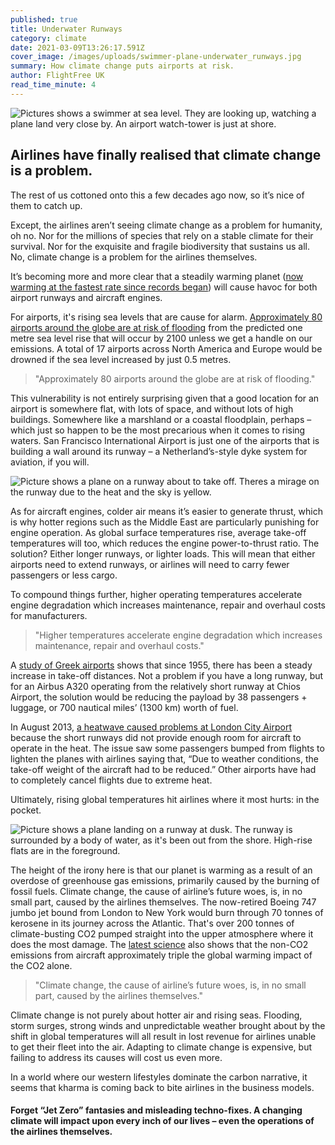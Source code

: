 ```yaml
---
published: true
title: Underwater Runways
category: climate
date: 2021-03-09T13:26:17.591Z
cover_image: /images/uploads/swimmer-plane-underwater_runways.jpg
summary: How climate change puts airports at risk.
author: FlightFree UK
read_time_minute: 4
---
```

![Pictures shows a swimmer at sea level. They are looking up, watching a plane land very close by. An airport watch-tower is just at shore. ](/images/uploads/wideswimmer-plane-underwater_runways.jpg)

## Airlines have finally realised that climate change is a problem.

The rest of us cottoned onto this a few decades ago now, so it’s nice of them to catch up. 

Except, the airlines aren’t seeing climate change as a problem for humanity, oh no. Nor for the millions of species that rely on a stable climate for their survival. Nor for the exquisite and fragile biodiversity that sustains us all. No, climate change is a problem for the airlines themselves.

It’s becoming more and more clear that a steadily warming planet ([now warming at the fastest rate since records began](https://public.wmo.int/en/media/press-release/2020-was-one-of-three-warmest-years-record)) will cause havoc for both airport runways and aircraft engines. 

For airports, it's rising sea levels that are cause for alarm. [Approximately 80 airports around the globe are at risk of flooding](https://blog.resourcewatch.org/2020/02/05/runways-underwater-maps-show-where-rising-seas-threaten-80-airports-around-the-world/) from the predicted one metre sea level rise that will occur by 2100 unless we get a handle on our emissions. A total of 17 airports across North America and Europe would be drowned if the sea level increased by just 0.5 metres. 

>  "Approximately 80 airports around the globe are at risk of flooding."

This vulnerability is not entirely surprising given that a good location for an airport is somewhere flat, with lots of space, and without lots of high buildings. Somewhere like a marshland or a coastal floodplain, perhaps – which just so happen to be the most precarious when it comes to rising waters. San Francisco International Airport is just one of the airports that is building a wall around its runway – a Netherland’s-style dyke system for aviation, if you will.

![Picture shows a plane on a runway about to take off. Theres a mirage on the runway due to the heat and the sky is yellow. ](/images/uploads/1-resourcewatch.org-planeonrunway-virgin-2721333_1920-1.jpg "Source: ResourceWatch.org")

As for aircraft engines, colder air means it’s easier to generate thrust, which is why hotter regions such as the Middle East are particularly punishing for engine operation. As global surface temperatures rise, average take-off temperatures will too, which reduces the engine power-to-thrust ratio. The solution? Either longer runways, or lighter loads. This will mean that either airports need to extend runways, or airlines will need to carry fewer passengers or less cargo. 

To compound things further, higher operating temperatures accelerate engine degradation which increases maintenance, repair and overhaul costs for manufacturers.

> "Higher temperatures accelerate engine degradation which increases maintenance, repair and overhaul costs."

A [study of Greek airports](https://link.springer.com/article/10.1007/s10584-019-02634-z) shows that since 1955, there has been a steady increase in take-off distances. Not a problem if you have a long runway, but for an Airbus A320 operating from the relatively short runway at Chios Airport, the solution would be reducing the payload by 38 passengers + luggage, or 700 nautical miles’ (1300 km) worth of fuel.

In August 2013, [a heatwave caused problems at London City Airport](https://www.telegraph.co.uk/travel/travel-truths/why-planes-too-hot-to-fly-heat-aircraft/) because the short runways did not provide enough room for aircraft to operate in the heat. The issue saw some passengers bumped from flights to lighten the planes with airlines saying that, “Due to weather conditions, the take-off weight of the aircraft had to be reduced.” Other airports have had to completely cancel flights due to extreme heat. 

Ultimately, rising global temperatures hit airlines where it most hurts: in the pocket. 

![Picture shows a plane landing on a runway at dusk. The runway is surrounded by a body of water, as it's been out from the shore. High-rise flats are in the foreground. ](/images/uploads/1-qantanewsroom.com-747-landing-runwau.jpg "Source: QantaNewsroom.com")

The height of the irony here is that our planet is warming as a result of an overdose of greenhouse gas emissions, primarily caused by the burning of fossil fuels. Climate change, the cause of airline’s future woes, is, in no small part, caused by the airlines themselves. The now-retired Boeing 747 jumbo jet bound from London to New York would burn through 70 tonnes of kerosene in its journey across the Atlantic. That's over 200 tonnes of climate-busting CO2 pumped straight into the upper atmosphere where it does the most damage. The [latest science](https://stay-grounded.org/fact-sheet-climate-impact/) also shows that the non-CO2 emissions from aircraft approximately triple the global warming impact of the CO2 alone.

> "Climate change, the cause of airline’s future woes, is, in no small part, caused by the airlines themselves."

Climate change is not purely about hotter air and rising seas. Flooding, storm surges, strong winds and unpredictable weather brought about by the shift in global temperatures will all result in lost revenue for airlines unable to get their fleet into the air. Adapting to climate change is expensive, but failing to address its causes will cost us even more.

In a world where our western lifestyles dominate the carbon narrative, it seems that kharma is coming back to bite airlines in the business models. 

#### Forget “Jet Zero” fantasies and misleading techno-fixes. A changing climate will impact upon every inch of our lives – even the operations of the airlines themselves.